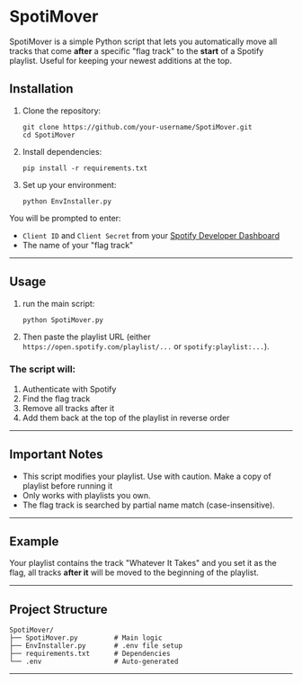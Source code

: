 # SpotiMover

SpotiMover is a simple Python script that lets you automatically move all tracks that come **after** a specific "flag track" to the **start** of a Spotify playlist. Useful for keeping your newest additions at the top.


## Installation

1. Clone the repository:

    ```
    git clone https://github.com/your-username/SpotiMover.git
    cd SpotiMover
    ```
2. Install dependencies:

    ```
    pip install -r requirements.txt
    ```
3. Set up your environment:

    ```
    python EnvInstaller.py
    ```
You will be prompted to enter:

- `Client ID` and `Client Secret` from your [Spotify Developer Dashboard](https://developer.spotify.com/dashboard)
- The name of your "flag track"

---

## Usage

1. run the main script:
   
    ```
    python SpotiMover.py
    ```
    
2. Then paste the playlist URL (either `https://open.spotify.com/playlist/...` or `spotify:playlist:...`).

### The script will:

1. Authenticate with Spotify
2. Find the flag track
3. Remove all tracks after it
4. Add them back at the top of the playlist in reverse order

---

## Important Notes

- This script modifies your playlist. Use with caution. Make a copy of playlist before running it
- Only works with playlists you own.
- The flag track is searched by partial name match (case-insensitive).

---

## Example

Your playlist contains the track "Whatever It Takes" and you set it as the flag, all tracks **after it** will be moved to the beginning of the playlist.

---

## Project Structure

    SpotiMover/
    ├── SpotiMover.py         # Main logic
    ├── EnvInstaller.py       # .env file setup
    ├── requirements.txt      # Dependencies
    └── .env                  # Auto-generated

---
